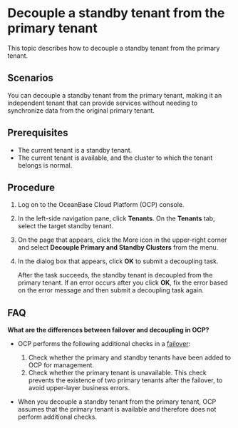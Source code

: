 # Decouple a standby tenant from the primary tenant

This topic describes how to decouple a standby tenant from the primary tenant.

## Scenarios

You can decouple a standby tenant from the primary tenant, making it an independent tenant that can provide services without needing to synchronize data from the original primary tenant.

## Prerequisites

* The current tenant is a standby tenant.
* The current tenant is available, and the cluster to which the tenant belongs is normal.

## Procedure

1. Log on to the OceanBase Cloud Platform (OCP) console.

2. In the left-side navigation pane, click **Tenants**. On the **Tenants** tab, select the target standby tenant.

3. On the page that appears, click the More icon in the upper-right corner and select **Decouple Primary and Standby Clusters** from the menu.

4. In the dialog box that appears, click **OK** to submit a decoupling task.

    After the task succeeds, the standby tenant is decoupled from the primary tenant. If an error occurs after you click **OK**, fix the error based on the error message and then submit a decoupling task again.

## FAQ

**What are the differences between failover and decoupling in OCP?**

* OCP performs the following additional checks in a [failover](1280.standby-tenant-switchover.md):

  1. Check whether the primary and standby tenants have been added to OCP for management.
  2. Check whether the primary tenant is unavailable. This check prevents the existence of two primary tenants after the failover, to avoid upper-layer business errors.

* When you decouple a standby tenant from the primary tenant, OCP assumes that the primary tenant is available and therefore does not perform additional checks.
